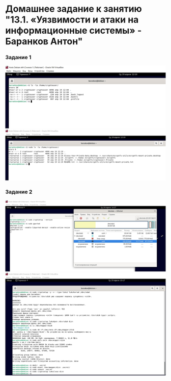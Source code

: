 # Домашнее задание к занятию "13.1. «Уязвимости и атаки на информационные системы» - Баранков Антон"

### Задание 1
![Скриншот](img/1.1.jpg)
![Скриншот](img/1.2.jpg)

### Задание 2
![Скриншот](img/2.1.jpg)
![Скриншот](img/2.2.jpg)
